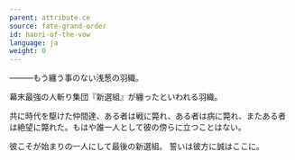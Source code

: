 ```yaml
---
parent: attribute.ce
source: fate-grand-order
id: haori-of-the-vow
language: ja
weight: 0
---
```


―――もう纏う事のない浅葱の羽織。

幕末最強の人斬り集団『新選組』が纏ったといわれる羽織。

共に時代を駆けた仲間達、ある者は戦に斃れ、ある者は病に斃れ、またある者は絶望に斃れた。もはや誰一人として彼の傍らに立つことはない。

彼こそが始まりの一人にして最後の新選組。
誓いは彼方に誠はここに。
